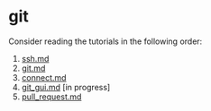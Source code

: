 # git 

Consider reading the tutorials in the following order:

1. [ssh.md](./ssh.md) 
2. [git.md](./git.md) 
3. [connect.md](./connect.md)
4. [git_gui.md](./git.md) [in progress]
5. [pull_request.md](./pull_request.md) 

[^1]: The `git` tutorial includes a couple of handy commands to operate with
  the command line. For now, those will do the trick. 

